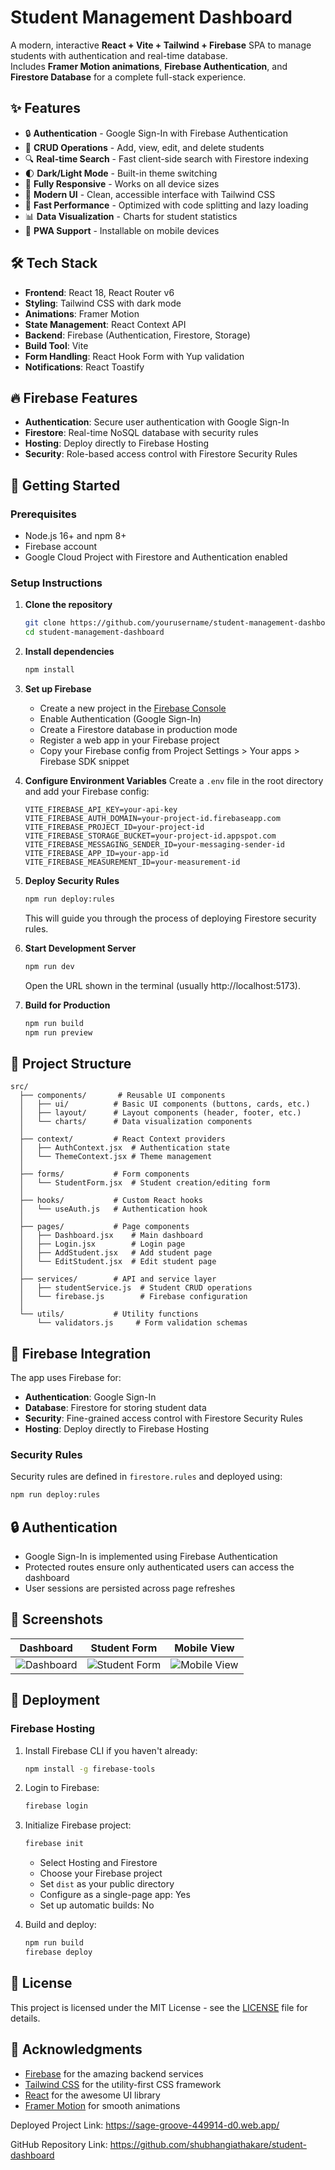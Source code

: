 # Student Management Dashboard

A modern, interactive **React + Vite + Tailwind + Firebase** SPA to manage students with authentication and real-time database.  
Includes **Framer Motion animations**, **Firebase Authentication**, and **Firestore Database** for a complete full-stack experience.

## ✨ Features
- 🔒 **Authentication** - Google Sign-In with Firebase Authentication
- 📝 **CRUD Operations** - Add, view, edit, and delete students
- 🔍 **Real-time Search** - Fast client-side search with Firestore indexing
- 🌓 **Dark/Light Mode** - Built-in theme switching
- 📱 **Fully Responsive** - Works on all device sizes
- 🎨 **Modern UI** - Clean, accessible interface with Tailwind CSS
- 🚀 **Fast Performance** - Optimized with code splitting and lazy loading
- 📊 **Data Visualization** - Charts for student statistics
- 📱 **PWA Support** - Installable on mobile devices

## 🛠 Tech Stack
- **Frontend**: React 18, React Router v6
- **Styling**: Tailwind CSS with dark mode
- **Animations**: Framer Motion
- **State Management**: React Context API
- **Backend**: Firebase (Authentication, Firestore, Storage)
- **Build Tool**: Vite
- **Form Handling**: React Hook Form with Yup validation
- **Notifications**: React Toastify

## 🔥 Firebase Features
- **Authentication**: Secure user authentication with Google Sign-In
- **Firestore**: Real-time NoSQL database with security rules
- **Hosting**: Deploy directly to Firebase Hosting
- **Security**: Role-based access control with Firestore Security Rules

## 🚀 Getting Started

### Prerequisites
- Node.js 16+ and npm 8+
- Firebase account
- Google Cloud Project with Firestore and Authentication enabled

### Setup Instructions

1. **Clone the repository**
   ```bash
   git clone https://github.com/yourusername/student-management-dashboard.git
   cd student-management-dashboard
   ```

2. **Install dependencies**
   ```bash
   npm install
   ```

3. **Set up Firebase**
   - Create a new project in the [Firebase Console](https://console.firebase.google.com/)
   - Enable Authentication (Google Sign-In)
   - Create a Firestore database in production mode
   - Register a web app in your Firebase project
   - Copy your Firebase config from Project Settings > Your apps > Firebase SDK snippet

4. **Configure Environment Variables**
   Create a `.env` file in the root directory and add your Firebase config:
   ```env
   VITE_FIREBASE_API_KEY=your-api-key
   VITE_FIREBASE_AUTH_DOMAIN=your-project-id.firebaseapp.com
   VITE_FIREBASE_PROJECT_ID=your-project-id
   VITE_FIREBASE_STORAGE_BUCKET=your-project-id.appspot.com
   VITE_FIREBASE_MESSAGING_SENDER_ID=your-messaging-sender-id
   VITE_FIREBASE_APP_ID=your-app-id
   VITE_FIREBASE_MEASUREMENT_ID=your-measurement-id
   ```

5. **Deploy Security Rules**
   ```bash
   npm run deploy:rules
   ```
   This will guide you through the process of deploying Firestore security rules.

6. **Start Development Server**
   ```bash
   npm run dev
   ```
   Open the URL shown in the terminal (usually http://localhost:5173).

7. **Build for Production**
   ```bash
   npm run build
   npm run preview
   ```

## 📁 Project Structure

```
src/
  ├── components/       # Reusable UI components
  │   ├── ui/          # Basic UI components (buttons, cards, etc.)
  │   ├── layout/      # Layout components (header, footer, etc.)
  │   └── charts/      # Data visualization components
  │
  ├── context/         # React Context providers
  │   ├── AuthContext.jsx  # Authentication state
  │   └── ThemeContext.jsx # Theme management
  │
  ├── forms/           # Form components
  │   └── StudentForm.jsx  # Student creation/editing form
  │
  ├── hooks/           # Custom React hooks
  │   └── useAuth.js   # Authentication hook
  │
  ├── pages/           # Page components
  │   ├── Dashboard.jsx    # Main dashboard
  │   ├── Login.jsx        # Login page
  │   ├── AddStudent.jsx   # Add student page
  │   └── EditStudent.jsx  # Edit student page
  │
  ├── services/        # API and service layer
  │   ├── studentService.js  # Student CRUD operations
  │   └── firebase.js        # Firebase configuration
  │
  └── utils/           # Utility functions
      └── validators.js     # Form validation schemas
```

## 🔌 Firebase Integration

The app uses Firebase for:

- **Authentication**: Google Sign-In
- **Database**: Firestore for storing student data
- **Security**: Fine-grained access control with Firestore Security Rules
- **Hosting**: Deploy directly to Firebase Hosting

### Security Rules

Security rules are defined in `firestore.rules` and deployed using:

```bash
npm run deploy:rules
```

## 🔒 Authentication

- Google Sign-In is implemented using Firebase Authentication
- Protected routes ensure only authenticated users can access the dashboard
- User sessions are persisted across page refreshes

## 📸 Screenshots

| Dashboard | Student Form | Mobile View |
|-----------|--------------|-------------|
| ![Dashboard](screenshots/dashboard.png) | ![Student Form](screenshots/form.png) | ![Mobile View](screenshots/mobile.png) |

## 🚀 Deployment

### Firebase Hosting

1. Install Firebase CLI if you haven't already:
   ```bash
   npm install -g firebase-tools
   ```

2. Login to Firebase:
   ```bash
   firebase login
   ```

3. Initialize Firebase project:
   ```bash
   firebase init
   ```
   - Select Hosting and Firestore
   - Choose your Firebase project
   - Set `dist` as your public directory
   - Configure as a single-page app: Yes
   - Set up automatic builds: No

4. Build and deploy:
   ```bash
   npm run build
   firebase deploy
   ```

## 📝 License

This project is licensed under the MIT License - see the [LICENSE](LICENSE) file for details.

## 🙏 Acknowledgments

- [Firebase](https://firebase.google.com/) for the amazing backend services
- [Tailwind CSS](https://tailwindcss.com/) for the utility-first CSS framework
- [React](https://reactjs.org/) for the awesome UI library
- [Framer Motion](https://www.framer.com/motion/) for smooth animations

Deployed Project Link: https://sage-groove-449914-d0.web.app/

GitHub Repository Link: https://github.com/shubhangiathakare/student-dashboard
